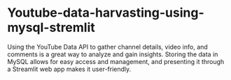 # Youtube-data-harvasting-using-mysql-stremlit
Using the YouTube Data API to gather channel details, video info, and comments is a great way to analyze and gain insights. Storing the data in MySQL allows for easy access and management, and presenting it through a Streamlit web app makes it user-friendly.
